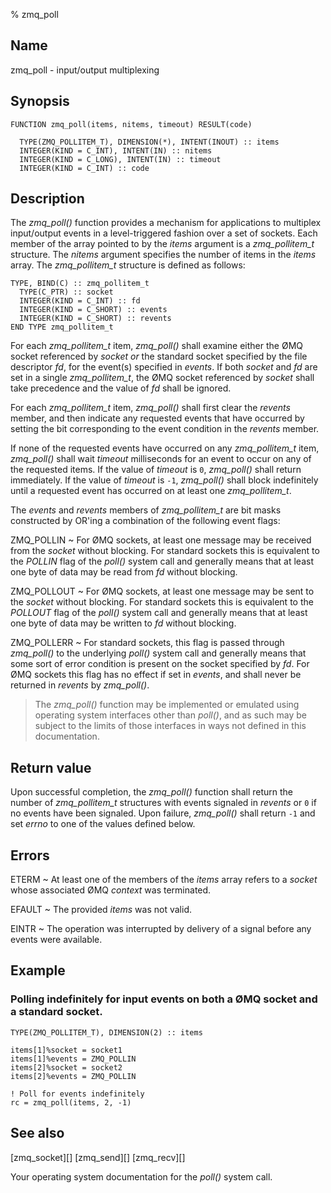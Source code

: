 % zmq_poll


Name
----

zmq_poll - input/output multiplexing


Synopsis
--------

~~~{.synopsis}
FUNCTION zmq_poll(items, nitems, timeout) RESULT(code)

  TYPE(ZMQ_POLLITEM_T), DIMENSION(*), INTENT(INOUT) :: items
  INTEGER(KIND = C_INT), INTENT(IN) :: nitems
  INTEGER(KIND = C_LONG), INTENT(IN) :: timeout
  INTEGER(KIND = C_INT) :: code
~~~


Description
-----------

The *zmq_poll()* function provides a mechanism for applications to multiplex
input/output events in a level-triggered fashion over a set of sockets. Each
member of the array pointed to by the _items_ argument is a _zmq_pollitem_t_
structure. The _nitems_ argument specifies the number of items in the _items_
array. The _zmq_pollitem_t_ structure is defined as follows:

~~~
TYPE, BIND(C) :: zmq_pollitem_t
  TYPE(C_PTR) :: socket
  INTEGER(KIND = C_INT) :: fd
  INTEGER(KIND = C_SHORT) :: events
  INTEGER(KIND = C_SHORT) :: revents
END TYPE zmq_pollitem_t
~~~

For each _zmq_pollitem_t_ item, *zmq_poll()* shall examine either the ØMQ
socket referenced by _socket_ *or* the standard socket specified by the file
descriptor _fd_, for the event(s) specified in _events_. If both _socket_ and
_fd_ are set in a single _zmq_pollitem_t_, the ØMQ socket referenced by
_socket_ shall take precedence and the value of _fd_ shall be ignored.

For each _zmq_pollitem_t_ item, *zmq_poll()* shall first clear the _revents_
member, and then indicate any requested events that have occurred by setting
the bit corresponding to the event condition in the _revents_ member.

If none of the requested events have occurred on any _zmq_pollitem_t_ item,
*zmq_poll()* shall wait _timeout_ milliseconds for an event to occur on
any of the requested items. If the value of _timeout_ is `0`, *zmq_poll()*
shall return immediately. If the value of _timeout_ is `-1`, *zmq_poll()* shall
block indefinitely until a requested event has occurred on at least one
_zmq_pollitem_t_.

The _events_ and _revents_ members of _zmq_pollitem_t_ are bit masks
constructed by OR'ing a combination of the following event flags:

ZMQ_POLLIN
  ~ For ØMQ sockets, at least one message may be received from the _socket_
    without blocking. For standard sockets this is equivalent to the _POLLIN_
    flag of the _poll()_ system call and generally means that at least one byte
    of data may be read from _fd_ without blocking.

ZMQ_POLLOUT
  ~ For ØMQ sockets, at least one message may be sent to the _socket_ without
    blocking. For standard sockets this is equivalent to the _POLLOUT_ flag of
    the _poll()_ system call and generally means that at least one byte of data
    may be written to _fd_ without blocking.

ZMQ_POLLERR
  ~ For standard sockets, this flag is passed through *zmq_poll()* to the
    underlying _poll()_ system call and generally means that some sort of error
    condition is present on the socket specified by _fd_. For ØMQ sockets this
    flag has no effect if set in _events_, and shall never be returned in
    _revents_ by *zmq_poll()*.

> The *zmq_poll()* function may be implemented or emulated using operating
> system interfaces other than _poll()_, and as such may be subject to the
> limits of those interfaces in ways not defined in this documentation.


Return value
------------

Upon successful completion, the *zmq_poll()* function shall return the number
of _zmq_pollitem_t_ structures with events signaled in _revents_ or `0` if no
events have been signaled. Upon failure, *zmq_poll()* shall return `-1` and set
_errno_ to one of the values defined below.


Errors
------

ETERM
  ~ At least one of the members of the _items_ array refers to a _socket_ whose
    associated ØMQ _context_ was terminated.

EFAULT
  ~ The provided _items_ was not valid.

EINTR
  ~ The operation was interrupted by delivery of a signal before any events
    were available.


Example
-------

### Polling indefinitely for input events on both a ØMQ socket and a standard socket.

~~~{.example}
TYPE(ZMQ_POLLITEM_T), DIMENSION(2) :: items

items[1]%socket = socket1
items[1]%events = ZMQ_POLLIN
items[2]%socket = socket2
items[2]%events = ZMQ_POLLIN

! Poll for events indefinitely
rc = zmq_poll(items, 2, -1)
~~~


See also
--------

[zmq_socket][]
[zmq_send][]
[zmq_recv][]

Your operating system documentation for the _poll()_ system call.
